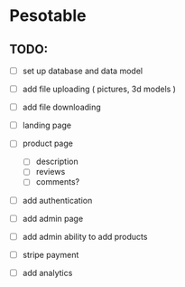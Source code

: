 # Pesotable
## TODO: 
- [ ] set up database and data model
- [ ] add file uploading ( pictures, 3d models )
- [ ] add file downloading
- [ ] landing page
- [ ] product page
    - [ ] description
    - [ ] reviews
    - [ ] comments? 
- [ ] add authentication
- [ ] add admin page
- [ ] add admin ability to add products
- [ ] stripe payment
- [ ] add analytics

